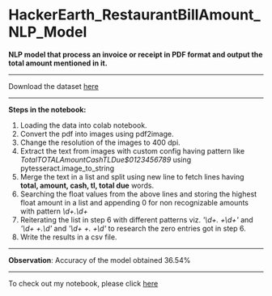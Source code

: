 # HackerEarth_RestaurantBillAmount_NLP_Model
**NLP model that process an invoice or receipt in PDF format and output the total amount mentioned in it.**
***
Download the dataset [here](https://www.hackerearth.com/challenges/competitive/hackerearth-machine-learning-challenge-calculate-earnings-restaurant/)
***
**Steps in the notebook:**
 1. Loading the data into colab notebook.
 2. Convert the pdf into images using pdf2image.
 3. Change the resolution of the images to 400 dpi.
 4. Extract the text from images with custom config having pattern like *TotalTOTALAmountCashTLDue$0123456789* using pytesseract.image_to_string
 5. Merge the text in a list and split using new line to fetch lines having **total, amount, cash, tl, total due** words.
 6. Searching the float values from the above lines and storing the highest float amount in a list and appending 0 for non recognizable amounts with pattern *\d+\.\d+*
 7. Reiterating the list in step 6 with different patterns viz. *'\d+\. +\d+'* and *'\d+ +\.\d'* and *'\d+ +\. +\d'* to research the zero entries got in step 6.
 8. Write the results in a csv file.
 ***
 **Observation**: Accuracy of the model obtained 36.54%
***
To check out my notebook, please click [here](https://github.com/Qadir92/HackerEarth_RestaurantBillAmount_NLP_Model/blob/main/Restaurant_Bill.ipynb)
